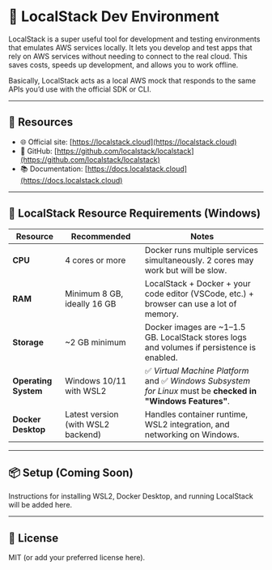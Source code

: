 # 🧪 LocalStack Dev Environment

LocalStack is a super useful tool for development and testing environments that emulates AWS services locally. It lets you develop and test apps that rely on AWS services without needing to connect to the real cloud. This saves costs, speeds up development, and allows you to work offline.

Basically, LocalStack acts as a local AWS mock that responds to the same APIs you’d use with the official SDK or CLI.

---

## 🔗 Resources

- 🌐 Official site: [https://localstack.cloud](https://localstack.cloud)  
- 🐙 GitHub: [https://github.com/localstack/localstack](https://github.com/localstack/localstack)  
- 📚 Documentation: [https://docs.localstack.cloud](https://docs.localstack.cloud)  

---

## 🧰 LocalStack Resource Requirements (Windows)

| Resource             | Recommended                          | Notes                                                                 |
|----------------------|--------------------------------------|-----------------------------------------------------------------------|
| **CPU**              | 4 cores or more                      | Docker runs multiple services simultaneously. 2 cores may work but will be slow. |
| **RAM**              | Minimum 8 GB, ideally 16 GB          | LocalStack + Docker + your code editor (VSCode, etc.) + browser can use a lot of memory. |
| **Storage**          | ~2 GB minimum                        | Docker images are ~1–1.5 GB. LocalStack stores logs and volumes if persistence is enabled. |
| **Operating System** | Windows 10/11 with WSL2              | ✅ *Virtual Machine Platform* and ✅ *Windows Subsystem for Linux* must be **checked in "Windows Features"**. |
| **Docker Desktop**   | Latest version (with WSL2 backend)   | Handles container runtime, WSL2 integration, and networking on Windows. |

---

## 📦 Setup (Coming Soon)

Instructions for installing WSL2, Docker Desktop, and running LocalStack will be added here.

---

## 📝 License

MIT (or add your preferred license here).
